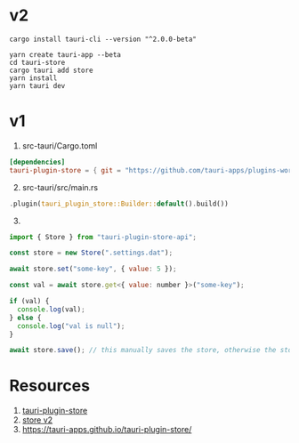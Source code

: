 # v2

```shell
cargo install tauri-cli --version "^2.0.0-beta"

yarn create tauri-app --beta
cd tauri-store
cargo tauri add store
yarn install
yarn tauri dev
```

# v1

1. src-tauri/Cargo.toml

```toml
[dependencies]
tauri-plugin-store = { git = "https://github.com/tauri-apps/plugins-workspace", branch = "v1" }
```

2. src-tauri/src/main.rs

```rs
.plugin(tauri_plugin_store::Builder::default().build())
```

3.

```js
import { Store } from "tauri-plugin-store-api";

const store = new Store(".settings.dat");

await store.set("some-key", { value: 5 });

const val = await store.get<{ value: number }>("some-key");

if (val) {
  console.log(val);
} else {
  console.log("val is null");
}

await store.save(); // this manually saves the store, otherwise the store is only saved when your app is closed
```

# Resources

1. [tauri-plugin-store](https://github.com/tauri-apps/tauri-plugin-store)
2. [store v2](https://v2.tauri.app/features/store/)
3. https://tauri-apps.github.io/tauri-plugin-store/
